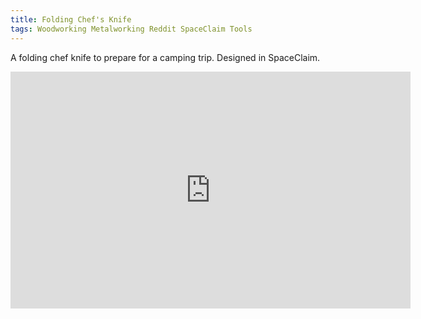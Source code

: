 ```yaml
---
title: Folding Chef's Knife
tags: Woodworking Metalworking Reddit SpaceClaim Tools
---
```


A folding chef knife to prepare for a camping trip.  Designed in SpaceClaim.
<!--more-->

<iframe id="reddit-embed" src="https://www.redditmedia.com/r/knifemaking/comments/uh62iq/first_knife_folding_chef_knife_for_camping/?ref_source=embed&amp;ref=share&amp;embed=true" sandbox="allow-scripts allow-same-origin allow-popups" style="border: none;" height="379" width="640" scrolling="no"></iframe>